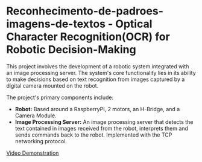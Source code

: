 # Reconhecimento-de-padroes-imagens-de-textos - Optical Character Recognition(OCR) for Robotic Decision-Making

This project involves the development of a robotic system integrated with an image processing server. The system's core functionality lies in its ability to make decisions based on text recognition from images captured by a digital camera mounted on the robot.

The project's primary components include:

- **Robot:** Based around a RaspberryPI, 2 motors, an H-Bridge, and a Camera Module.
- **Image Processing Server:** An image processing server that detects the text contained in images received from the robot, interprets them and sends commands back to the robot. Implemented with the TCP networking protocol.

[Video Demonstration](https://www.youtube.com/watch?v=HcbiksztKhQ)
